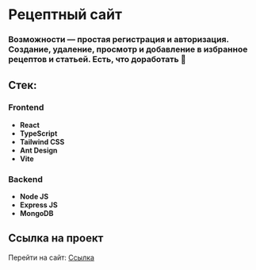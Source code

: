 # Рецептный сайт

### Возможности — простая регистрация и авторизация. Создание, удаление, просмотр и добавление в избранное рецептов и статьей. Есть, что доработать 💪

## Стек:

### Frontend
- **React**
- **TypeScript**
- **Tailwind CSS**
- **Ant Design**
- **Vite**
  
### Backend
- **Node JS**
- **Express JS**
- **MongoDB**

## Ссылка на проект
Перейти на сайт: [Ссылка](https://blog-food-frontend.vercel.app/)
